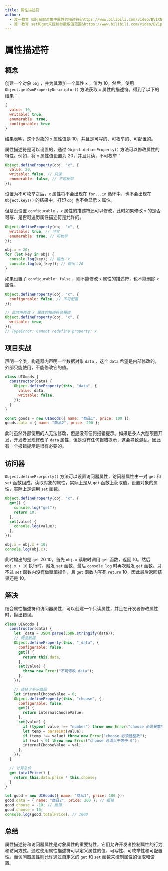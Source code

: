 ```yaml
---
title: 属性描述符
author:
  - 渡一教育 如何获取对象中属性的描述符&https://www.bilibili.com/video/BV1XN411v7PK/
  - 渡一教育 set和get来控制参数取值范围&https://www.bilibili.com/video/BV1ph4y1m7NJ/
---
```


# 属性描述符

## 概念

创建一个对象 `obj` ，并为其添加一个属性 `x` ，值为 10。然后，使用 `Object.getOwnPropertyDescriptor()` 方法获取 `x` 属性的描述符。得到了以下的结果：

```js
{
  value: 10,
  writable: true,
  enumerable: true,
  configurable: true
}
```

结果表明，这个对象的 `x` 属性值是 10，并且是可写的、可枚举的、可配置的。

属性描述符是可以设置的，通过 `Object.defineProperty()` 方法可以修改属性的特性。例如，将 `x` 属性值设置为 20，并且只读，不可枚举：

```js
Object.defineProperty(obj, "x", {
  value: 20,
  writable: false, // 只读
  enumerable: false, // 不可枚举
});
```

设置为不可枚举之后，`x` 属性将不会出现在 `for...in` 循环中，也不会出现在 `Object.keys()` 的结果中，打印 `obj` 也不会显示 `x` 属性。

但是没设置 `configurable` ，`x` 属性的描述符还可以修改，此时如果修改 `x` 的是否可写、是否可遍历属性描述符是允许的。

```js
Object.defineProperty(obj, "x", {
  writable: true, // 可写
  enumerable: true, // 可枚举
});

obj.x = 20;
for (let key in obj) {
  console.log(key); // 输出：x
  console.log(obj[key]); // 输出：20
}
```

如果设置了 `configurable: false` ，则不能修改 `x` 属性的描述符，也不能删除 `x` 属性。

```js
Object.defineProperty(obj, "x", {
  configurable: false, // 不可配置
});

// 此时再修改 x 属性的描述符会报错
Object.defineProperty(obj, "x", {
  writable: true,
});
// TypeError: Cannot redefine property: x
```

## 项目实战

声明一个类，构造器内声明一个数据对象 `data` ，这个 `data` 希望是内部修改的，外部只能使用，不能修改它的值。

```js
class UIGoods {
  constructor(data) {
    Object.defineProperty(this, "data", {
      value: data,
      writable: false,
    });
  }
}

const goods = new UIGoods({ name: "商品1", price: 100 });
goods.data = { name: "商品2", price: 200 };
```

此时虽然外部使用的人无法修改，但是没有任何报错提示。如果是多人大型项目开发，开发者发现修改了 `data` 属性，但是没有任何报错提示，这会导致混乱。因此有一个报错提示是很有必要的。

## 访问器

`Object.defineProrperty()` 方法可以设置访问器属性，访问器属性由一对 `get` 和 `set` 函数组成。读取对象的属性，实际上是从 `get` 函数上获取值，设置对象的属性，实际上是调用 `set` 函数。

```js
Object.defineProperty(obj, "x", {
  get() {
    console.log("get");
    return 10;
  },
  set(value) {
    console.log(value);
  },
});

obj.x = obj.x + 10;
console.log(obj.x);
```

此时输出的是 `get` 20 10。首先 `obj.x` 读取时调用 `get` 函数，返回 10。然后 `obj.x + 10` 执行时，触发 `set` 函数，最后 `console.log` 时再次触发 `get` 函数。只不过 `set` 函数内没有做赋值操作，且 `get` 函数内写死 `return` 10，因此最后返回结果还是 10。

## 解决

结合属性描述符和访问器属性，可以创建一个只读属性，并且在开发者修改属性时，抛出错误。

```js
class UIGoods {
  constructor(data) {
    let _data = JSON.parse(JSON.stringify(data));
    // 商品数据
    Object.defineProperty(this, "_data", {
      configurable: false,
      get() {
        return this.data;
      },
      set(value) {
        throw new Error("不可修改 data");
      },
    });

    // 选择了多少商品
    let internalChooseValue = 0;
    Object.defineProperty(this, "choose", {
      configurable: false,
      get() {
        return internalChooseValue;
      },
      set(value) {
        if (typeof value !== "number") throw new Error("choose 必须是数字");
        let temp = parseInt(value);
        if (temp !== value) throw new Error("choose 必须是整数");
        if (val < 0) throw new Error("choose 必须大于等于 0");
        internalChooseValue = val;
      },
    });
  }

  // 计算总价
  get totalPrice() {
    return this.data.price * this.choose;
  }
}

let good = new UIGoods({ name: "商品1", price: 100 });
good.data = { name: "商品2", price: 200 }; // 报错
good.choose = -10; // 报错
good.choose = 10;
console.log(good.totalPrice); // 1000
```

## 总结

属性描述符和访问器属性是<word text="JavaScript"/>对象属性的重要特性，它们允许开发者控制属性的行为和访问方式。通过使用属性描述符可以定义属性的值、可写性、可枚举性和可配置性。而访问器属性则允许通过自定义的 `get` 和 `set` 函数来控制属性的读取和设置。
